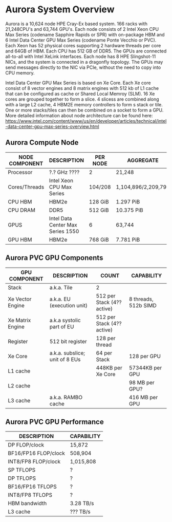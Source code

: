 # Aurora System Overview

Aurora is a 10,624 node HPE Cray-Ex based system. 166 racks with 21,248CPU's and 63,744 GPU's. 
Each node consists of 2 Intel Xeon CPU Max Series (codename Sapphire Rapids or SPR) 
with on-package HBM and 6 Intel Data Center GPU Max Series (codename Ponte Vecchio or PVC). 
Each Xeon has 52 physical cores supporting 2 hardware threads per core and 64GB of
HBM. Each CPU has 512 GB of DDR5. The GPUs are connected all-to-all with Intel
XeLink interfaces. Each node has 8 HPE Slingshot-11 NICs, and the system is
connected in a dragonfly topology. The GPUs may send messages directly to the
NIC via PCIe, without the need to copy into CPU memory.

Intel Data Center GPU Max Series is based on Xe Core. 
Each Xe core consist of 8 vector engines and 8 matrix engines with 512 kb of L1 cache that 
can be configured as cache or Shared Local Memroy (SLM).
16 Xe cores are grouped together to form a slice.
4 slicess are combined along with a large L2 cache, 4 HBM2E memory controllers to form s stack or tile.
One or more stacks/tiles can then be combined on a socket to form a GPU. 
More detailed information about node architecture can be found here: 
https://www.intel.com/content/www/us/en/developer/articles/technical/intel-data-center-gpu-max-series-overview.html


## Aurora Compute Node

| NODE COMPONENT | DESCRIPTION                       | PER NODE | AGGREGATE           |
|----------------|-----------------------------------|----------|---------------------|
| Processor      | ?.? GHz ????                      | 2        | 21,248              |
| Cores/Threads  | Intel Xeon CPU Max Series         | 104/208  | 1,104,896/2,209,792 |
| CPU HBM        | HBM2e                             | 128 GiB  | 1.297 PiB           |
| CPU DRAM       | DDR5                              | 512 GiB  | 10.375 PiB          |
| GPUS           | Intel Data Center Max Series 1550 | 6        | 63,744              |
| GPU HBM        | HBM2e                             | 768 GiB  | 7.781 PiB           |

## Aurora PVC GPU Components

| GPU COMPONENT    | DESCRIPTION                    | COUNT                      | CAPABILITY           |
|------------------|--------------------------------|----------------------------|----------------------|
| Stack            | a.k.a. Tile                    | 2                          |                      |
| Xe Vector Engine | a.k.a. EU (execution unit)     | 512 per Stack (4?? active) | 8 threads, 512b SIMD |
| Xe Matrix Engine | a.k.a  systolic part of EU     | 512 per Stack (4?? active) |                      |
| Register         | 512 bit register               | 128 per thread             |                      |
| Xe Core          | a.k.a. subslice; unit of 8 EUs | 64 per Stack               | 128 per GPU          |
| L1 cache         |                                | 448KB per Xe Core          | 57344KB per GPU      |
| L2 cache         |                                |                            | 98 MB per GPU?       |
| L3 cache         | a.k.a. RAMBO cache             |                            | 416 MB per GPU       |

## Aurora PVC GPU Performance

| DESCRIPTION          | CAPABILITY |
|----------------------|------------|
| DP FLOP/clock        | 15,872     |
| BF16/FP16 FLOP/clock | 508,904    |
| INT8/FP8 FLOP/clock  | 1,015,808  |
| SP TFLOPS            | ?          |
| DP TFLOPS            | ?          |
| BF16/FP16 TFLOPS     | ?          |
| INT8/FP8 TFLOPS      | ?          |
| HBM bandwidth        | 3.28 TB/s  |
| L3 cache             | ??? TB/s   |


